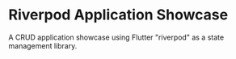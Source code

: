 # Riverpod Application Showcase

A CRUD application showcase using Flutter "riverpod" as a state management library.

